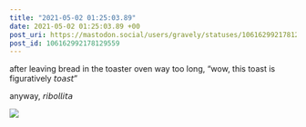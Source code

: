 ```yaml
---
title: "2021-05-02 01:25:03.89"
date: 2021-05-02 01:25:03.89 +00
post_uri: https://mastodon.social/users/gravely/statuses/106162992178129559
post_id: 106162992178129559
---
```

after leaving bread in the toaster oven way too long, “wow, this toast is figuratively 𝘵𝘰𝘢𝘴𝘵”

anyway, 𝘳𝘪𝘣𝘰𝘭𝘭𝘪𝘵𝘢


![](/images/106162992134476459.jpg)

